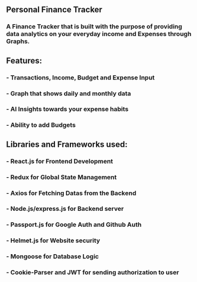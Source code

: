 ## Personal Finance Tracker 
### A Finance Tracker that is built with the purpose of providing data analytics on your everyday income and Expenses through Graphs.
## Features: 
### - Transactions, Income, Budget and Expense Input
### - Graph that shows daily and monthly data
### - AI Insights towards your expense habits
### - Ability to add Budgets



## Libraries and Frameworks used:
### - React.js for Frontend Development
### - Redux for Global State Management
### - Axios for Fetching Datas from the Backend
### - Node.js/express.js for Backend server
### - Passport.js for Google Auth and Github Auth
### - Helmet.js for Website security
### - Mongoose for Database Logic
### - Cookie-Parser and JWT for sending authorization to user
